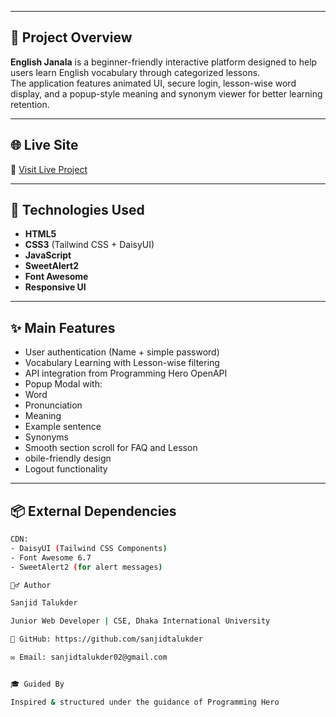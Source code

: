 

---

## 📝 Project Overview

**English Janala** is a beginner-friendly interactive platform designed to help users learn English vocabulary through categorized lessons.  
The application features animated UI, secure login, lesson-wise word display, and a popup-style meaning and synonym viewer for better learning retention.

---

## 🌐 Live Site

🔗 [Visit Live Project](https://sanjidtalukder.github.io/English-Janala/)

---

## 🧰 Technologies Used

- **HTML5**
- **CSS3** (Tailwind CSS + DaisyUI)
- **JavaScript**
- **SweetAlert2**
- **Font Awesome**
- **Responsive UI**

---

## ✨ Main Features

  - User authentication (Name + simple password)
  - Vocabulary Learning with Lesson-wise filtering
  - API integration from Programming Hero OpenAPI
  - Popup Modal with:
  - Word
  - Pronunciation
  - Meaning
  - Example sentence
  - Synonyms
  - Smooth section scroll for FAQ and Lesson
  - obile-friendly design
  - Logout functionality

---

## 📦 External Dependencies

```bash
CDN:
- DaisyUI (Tailwind CSS Components)
- Font Awesome 6.7
- SweetAlert2 (for alert messages)

🙋‍♂️ Author

Sanjid Talukder

Junior Web Developer | CSE, Dhaka International University

🔗 GitHub: https://github.com/sanjidtalukder

✉️ Email: sanjidtalukder02@gmail.com


🎓 Guided By

Inspired & structured under the guidance of Programming Hero
